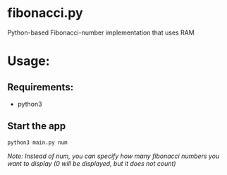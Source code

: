 # fibonacci.py
Python-based Fibonacci-number implementation that uses RAM

# Usage:

## Requirements:
- python3

## Start the app

```bash
python3 main.py num
```

*Note: Instead of num, you can specify how many fibonacci numbers you want to display (0 will be displayed, but it does not count)*
